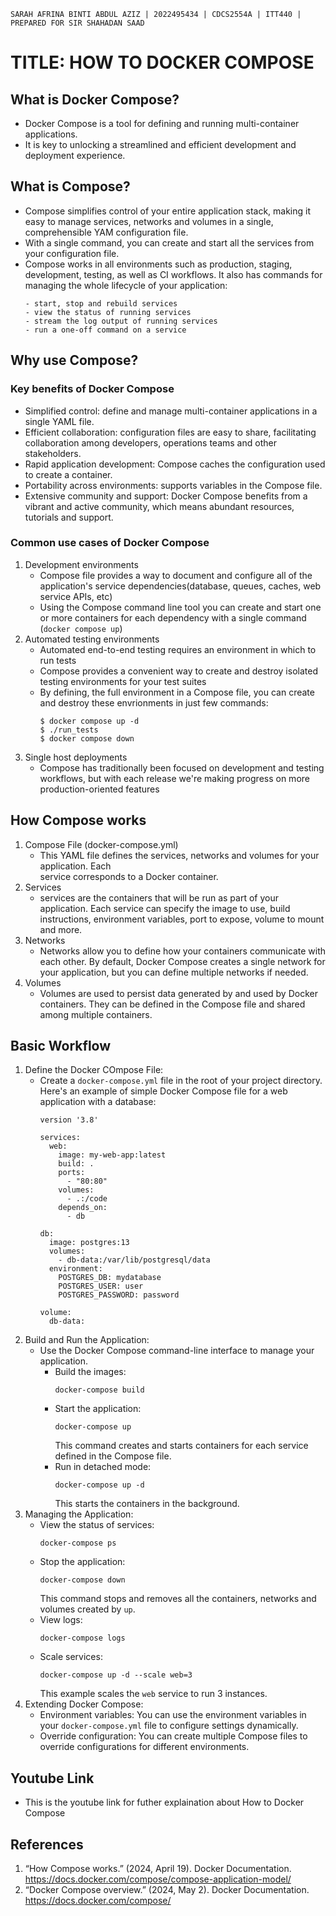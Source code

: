 `SARAH AFRINA BINTI ABDUL AZIZ | 2022495434 | CDCS2554A | ITT440 | PREPARED FOR SIR SHAHADAN SAAD`

# TITLE: HOW TO DOCKER COMPOSE

## What is Docker Compose?
- Docker Compose is a tool for defining and running multi-container applications.
- It is key to unlocking a streamlined and efficient development and deployment experience.

## What is Compose?
- Compose simplifies control of your entire application stack, making it easy to manage 
  services, networks
  and volumes in a single, comprehensible YAM configuration file.
- With a single command, you can create and start all the services from your configuration 
  file.
- Compose works in all environments such as production, staging, development, testing, as well 
  as CI workflows.
  It also has commands for managing the whole lifecycle of your application:
  ```
  - start, stop and rebuild services
  - view the status of running services
  - stream the log output of running services
  - run a one-off command on a service

  ```
## Why use Compose?
### Key benefits of Docker Compose
- Simplified control: define and manage multi-container applications in a single YAML file.
- Efficient collaboration: configuration files are easy to share, facilitating collaboration 
  among developers, 
  operations teams and other stakeholders.
- Rapid application development: Compose caches the configuration used to create a container.
- Portability across environments: supports variables in the Compose file.
- Extensive community and support: Docker Compose benefits from a vibrant and active 
  community, which means
  abundant resources, tutorials and support.

### Common use cases of Docker Compose
1. Development environments
   - Compose file provides a way to document and configure all of the application's service 
     dependencies(database,
     queues, caches, web service APIs, etc)
   - Using the Compose command line tool you can create and start one or more containers for 
     each dependency with
     a single command (`docker compose up`)
2. Automated testing environments
   - Automated end-to-end testing requires an environment in which to run tests
   - Compose provides a convenient way to create and destroy isolated testing environments for 
     your test suites
   - By defining, the full environment in a Compose file, you can create and destroy these 
     envrionments in just 
     few commands:
     ```
     $ docker compose up -d
     $ ./run_tests
     $ docker compose down
     ```
3. Single host deployments
   - Compose has traditionally been focused on development and testing workflows, but with 
     each release we're making 
     progress on more production-oriented features

## How Compose works
1. Compose File (docker-compose.yml)
   - This YAML file defines the services, networks and volumes for your application. Each   
     service corresponds to a
     Docker container.
2. Services
   - services are the containers that will be run as part of your application. Each service 
     can specify the image to
     use, build instructions, environment variables, port to expose, volume to mount and more.
3. Networks
   - Networks allow you to define how your containers communicate with each other. By default, 
     Docker Compose creates
     a single network for your application, but you can define multiple networks if needed.
4. Volumes
   - Volumes are used to persist data generated by and used by Docker containers. They can be 
     defined in the Compose
     file and shared among multiple containers.

## Basic Workflow
1. Define the Docker COmpose File:
   - Create a `docker-compose.yml` file in the root of your project directory. Here's an 
     example of simple Docker
     Compose file for a web application with a database:
     ```
     version '3.8'

     services:
       web:
         image: my-web-app:latest
         build: .
         ports:
           - "80:80"
         volumes:
           - .:/code
         depends_on:
           - db

     db:
       image: postgres:13
       volumes:
         - db-data:/var/lib/postgresql/data
       environment:
         POSTGRES_DB: mydatabase
         POSTGRES_USER: user
         POSTGRES_PASSWORD: password

     volume:
       db-data:
     ```
2. Build and Run the Application:
   - Use the Docker Compose command-line interface to manage your application.
     - Build the images:
       ```
       docker-compose build
       ```
     - Start the application:
       ```
       docker-compose up
       ```
       This command creates and starts containers for each service defined in the Compose file.
     - Run in detached mode:
       ```
       docker-compose up -d
       ```
       This starts the containers in the background.
3. Managing the Application:
   - View the status of services:
     ```
     docker-compose ps
     ```
   - Stop the application:
     ```
     docker-compose down
     ```
     This command stops and removes all the containers, networks and volumes created by `up`.
   - View logs:
      ```
      docker-compose logs
      ```
   - Scale services:
     ```
     docker-compose up -d --scale web=3
     ```
     This example scales the `web` service to run 3 instances.
4. Extending Docker Compose:
   - Environment variables: You can use the environment variables in your `docker-compose.yml` 
     file to configure
     settings dynamically.
   - Override configuration: You can create multiple Compose files to override configurations 
     for different
     environments.


## Youtube Link
- This is the youtube link for futher explaination about How to Docker Compose 
    
 ## References
 1. “How Compose works.” (2024, April 19). Docker Documentation. https://docs.docker.com/compose/compose-application-model/
 2. “Docker Compose overview.” (2024, May 2). Docker Documentation. https://docs.docker.com/compose/

